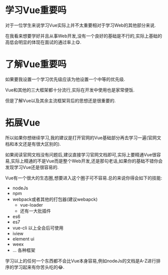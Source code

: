 # 学习Vue重要吗

对于一位学生来说学习Vue实际上并不太重要相对于学习Web的其他部分来说.

在我看来想要学好并且从事Web开发,没有一个良好的基础是不行的,实际上基础的高低会明显的体现在面试的通过率上😋.

# 了解Vue重要吗

如果要我设置一个学习优先级应该为他设置一个中等的优先级.

Vue和其他的三大框架都十分流行,实际在开发中使用也是家常便饭.

但是了解Vue以及其余主流框架背后的思想还是很重要的.

# 拓展Vue

所以如果你想继续学习,我的建议是打开官网的Vue基础部分再去学习一遍(官网文档和本文还是有很大区别的).

如果阅读官网文档没有问题后,建议直接学习官网文档即可,实际上要精通Vue很容易,实际上精通的不是Vue而是整个Web开发,还是那句老话,如果你的基础不错你会发现学习Vue还是很容易的.

Vue有一个很大的生态圈,想要进入这个圈子可不容易.总的来说你得会如下的技能:
- nodeJs
- npm
- webpack或者其他的打包器(建议webapck)
    - vue-loader
    - 还有一大批插件
- es6
- es7
- vue-cli 以上全会后可使用
- iview
- element ui
- weex
- ... 各种框架

学习以上的任何一个东西都不会比Vue本身容易,例如nodeJs的文档是A-Z进行排序的学习起来有你苦头吃的😂.




